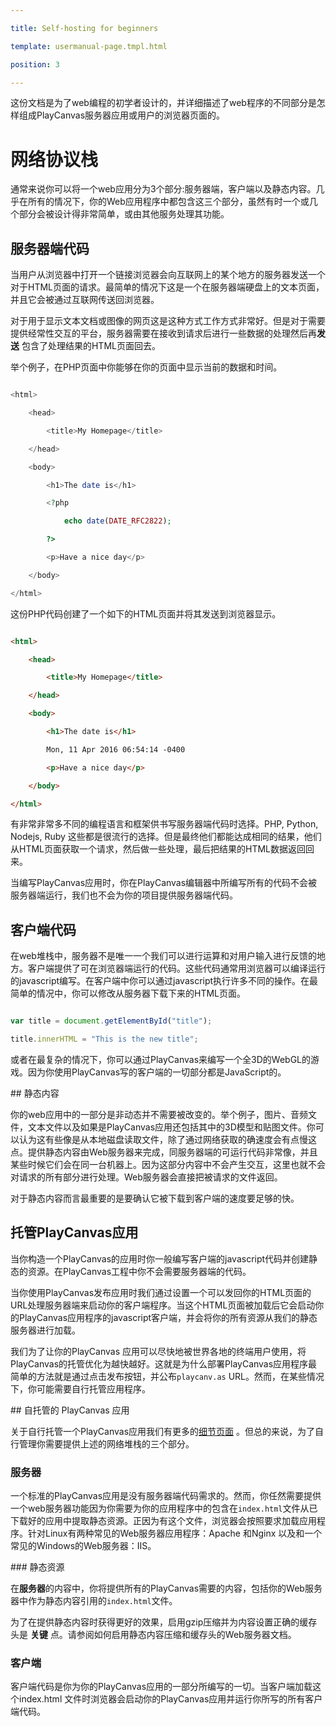 ---
title: Self-hosting for beginners
template: usermanual-page.tmpl.html
position: 3
---

这份文档是为了web编程的初学者设计的，并详细描述了web程序的不同部分是怎样组成PlayCanvas服务器应用或用户的浏览器页面的。

# 网络协议栈

通常来说你可以将一个web应用分为3个部分:服务器端，客户端以及静态内容。几乎在所有的情况下，你的Web应用程序中都包含这三个部分，虽然有时一个或几个部分会被设计得非常简单，或由其他服务处理其功能。

## 服务器端代码

当用户从浏览器中打开一个链接浏览器会向互联网上的某个地方的服务器发送一个对于HTML页面的请求。最简单的情况下这是一个在服务器端硬盘上的文本页面，并且它会被通过互联网传送回浏览器。

对于用于显示文本文档或图像的网页这是这种方式工作方式非常好。但是对于需要提供经常性交互的平台，服务器需要在接收到请求后进行一些数据的处理然后再**发送** 包含了处理结果的HTML页面回去。

举个例子，在PHP页面中你能够在你的页面中显示当前的数据和时间。

```php
<html>
    <head>
        <title>My Homepage</title>
    </head>
    <body>
        <h1>The date is</h1>
        <?php
            echo date(DATE_RFC2822);
        ?>
        <p>Have a nice day</p>
    </body>
</html>
```

这份PHP代码创建了一个如下的HTML页面并将其发送到浏览器显示。

```html
<html>
    <head>
        <title>My Homepage</title>
    </head>
    <body>
        <h1>The date is</h1>
        Mon, 11 Apr 2016 06:54:14 -0400
        <p>Have a nice day</p>
    </body>
</html>
```

有非常非常多不同的编程语言和框架供书写服务器端代码时选择。PHP, Python, Nodejs, Ruby 这些都是很流行的选择。但是最终他们都能达成相同的结果，他们从HTML页面获取一个请求，然后做一些处理，最后把结果的HTML数据返回回来。

当编写PlayCanvas应用时，你在PlayCanvas编辑器中所编写所有的代码不会被服务器端运行，我们也不会为你的项目提供服务器端代码。

## 客户端代码

在web堆栈中，服务器不是唯一一个我们可以进行运算和对用户输入进行反馈的地方。客户端提供了可在浏览器端运行的代码。这些代码通常用浏览器可以编译运行的javascript编写。在客户端中你可以通过javascript执行许多不同的操作。在最简单的情况中，你可以修改从服务器下载下来的HTML页面。

```javascript
var title = document.getElementById("title");
title.innerHTML = "This is the new title";
```

或者在最复杂的情况下，你可以通过PlayCanvas来编写一个全3D的WebGL的游戏。因为你使用PlayCanvas写的客户端的一切部分都是JavaScript的。

## 静态内容

你的web应用中的一部分是非动态并不需要被改变的。举个例子，图片、音频文件，文本文件以及如果是PlayCanvas应用还包括其中的3D模型和贴图文件。你可以认为这有些像是从本地磁盘读取文件，除了通过网络获取的确速度会有点慢这点。提供静态内容由Web服务器来完成，同服务器端的可运行代码非常像，并且某些时候它们会在同一台机器上。因为这部分内容中不会产生交互，这里也就不会对请求的所有部分进行处理。Web服务器会直接把被请求的文件返回。

对于静态内容而言最重要的是要确认它被下载到客户端的速度要足够的快。

## 托管PlayCanvas应用

当你构造一个PlayCanvas的应用时你一般编写客户端的javascript代码并创建静态的资源。在PlayCanvas工程中你不会需要服务器端的代码。

当你使用PlayCanvas发布应用时我们通过设置一个可以发回你的HTML页面的URL处理服务器端来启动你的客户端程序。当这个HTML页面被加载后它会启动你的PlayCanvas应用程序的javascript客户端，并会将你的所有资源从我们的静态服务器进行加载。

我们为了让你的PlayCanvas 应用可以尽快地被世界各地的终端用户使用，将PlayCanvas的托管优化为越快越好。这就是为什么部署PlayCanvas应用程序最简单的方法就是通过点击发布按钮，并公布`playcanv.as` URL。然而，在某些情况下，你可能需要自行托管应用程序。

## 自托管的 PlayCanvas 应用

关于自行托管一个PlayCanvas应用我们有更多的[细节页面][1] 。但总的来说，为了自行管理你需要提供上述的网络堆栈的三个部分。

### 服务器

一个标准的PlayCanvas应用是没有服务器端代码需求的。然而，你任然需要提供一个web服务器功能因为你需要为你的应用程序中的包含在`index.html`文件从已下载好的应用中提取静态资源。正因为有这个文件，浏览器会按照要求加载应用程序。针对Linux有两种常见的Web服务器应用程序：Apache 和Nginx 以及和一个常见的Windows的Web服务器：IIS。

### 静态资源

在**服务器**的内容中，你将提供所有的PlayCanvas需要的内容，包括你的Web服务器中作为静态内容引用的`index.html`文件。

为了在提供静态内容时获得更好的效果，启用gzip压缩并为内容设置正确的缓存头是 **关键** 点。请参阅如何启用静态内容压缩和缓存头的Web服务器文档。

### 客户端

客户端代码是你为你的PlayCanvas应用的一部分所编写的一切。当客户端加载这个index.html 文件时浏览器会启动你的PlayCanvas应用并运行你所写的所有客户端代码。

[1]: /user-manual/publishing/web/self-hosting/

